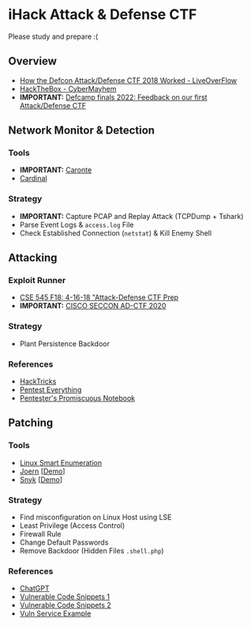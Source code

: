 # iHack Attack & Defense CTF
Please study and prepare :(

## Overview
- [How the Defcon Attack/Defense CTF 2018 Worked - LiveOverFlow](https://www.youtube.com/watch?v=RkaLyji9pNs)
- [HackTheBox - CyberMayhem](https://www.youtube.com/watch?v=XPyp_RP7OMY&list=WL&index=3&t=19s)
- **IMPORTANT:** [Defcamp finals 2022: Feedback on our first Attack/Defense CTF](https://www.riskinsight-wavestone.com/en/2022/11/defcamp-finals-2022-feedback-on-our-first-attack-defense-ctf/)

## Network Monitor & Detection
### Tools
- **IMPORTANT:** [Caronte](https://github.com/eciavatta/caronte)
- [Cardinal](https://github.com/vidar-team/Cardinal)

### Strategy
- **IMPORTANT:** Capture PCAP and Replay Attack (TCPDump + Tshark)
- Parse Event Logs & `access.log` File
- Check Established Connection (`netstat`) & Kill Enemy Shell

## Attacking
### Exploit Runner
- [CSE 545 F18: 4-16-18 "Attack-Defense CTF Prep](https://github.com/AchyuthaBharadwaj/PCTF)
- **IMPORTANT:** [CISCO SECCON AD-CTF 2020](https://medium.com/csictf/cisco-seccon-2020-ad-ctf-2614b27f387a)

### Strategy
- Plant Persistence Backdoor 

### References
- [HackTricks](https://book.hacktricks.xyz/welcome/readme)
- [Pentest Everything](https://viperone.gitbook.io/pentest-everything/)
- [Pentester's Promiscuous Notebook](https://ppn.snovvcrash.rocks/)

## Patching
### Tools
- [Linux Smart Enumeration](https://github.com/diego-treitos/linux-smart-enumeration)
- [Joern](https://github.com/joernio/joern) [[Demo](https://www.youtube.com/watch?v=qtGRNb_2Khs)]
- [Snyk](https://github.com/snyk/) [[Demo](https://www.youtube.com/watch?v=tyL3Ouais1c)]

### Strategy
- Find misconfiguration on Linux Host using LSE
- Least Privilege (Access Control)
- Firewall Rule
- Change Default Passwords
- Remove Backdoor (Hidden Files `.shell.php`)

### References
- [ChatGPT](https://chat.openai.com/chat)
- [Vulnerable Code Snippets 1](https://github.com/snoopysecurity/Vulnerable-Code-Snippets)
- [Vulnerable Code Snippets 2](https://github.com/yeswehack/vulnerable-code-snippets)
- [Vuln Service Example](https://github.com/oldeurope/rwthctf2012/tree/master/services)
